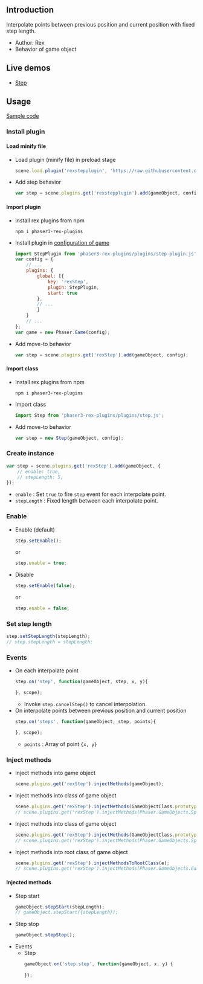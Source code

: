 ## Introduction

Interpolate points between previous position and current position with fixed step length.

- Author: Rex
- Behavior of game object

## Live demos

- [Step](https://codepen.io/rexrainbow/pen/jOvYJpq)

## Usage

[Sample code](https://github.com/rexrainbow/phaser3-rex-notes/tree/master/examples/step)

### Install plugin

#### Load minify file

- Load plugin (minify file) in preload stage
    ```javascript
    scene.load.plugin('rexstepplugin', 'https://raw.githubusercontent.com/rexrainbow/phaser3-rex-notes/master/dist/rexstepplugin.min.js', true);
    ```
- Add step behavior
    ```javascript
    var step = scene.plugins.get('rexstepplugin').add(gameObject, config);
    ```

#### Import plugin

- Install rex plugins from npm
    ```
    npm i phaser3-rex-plugins
    ```
- Install plugin in [configuration of game](game.md#configuration)
    ```javascript
    import StepPlugin from 'phaser3-rex-plugins/plugins/step-plugin.js';
    var config = {
        // ...
        plugins: {
            global: [{
                key: 'rexStep',
                plugin: StepPlugin,
                start: true
            },
            // ...
            ]
        }
        // ...
    };
    var game = new Phaser.Game(config);
    ```
- Add move-to behavior
    ```javascript
    var step = scene.plugins.get('rexStep').add(gameObject, config);
    ```

#### Import class

- Install rex plugins from npm
    ```
    npm i phaser3-rex-plugins
    ```
- Import class
    ```javascript
    import Step from 'phaser3-rex-plugins/plugins/step.js';
    ```
- Add move-to behavior
    ```javascript
    var step = new Step(gameObject, config);
    ```

### Create instance

```javascript
var step = scene.plugins.get('rexStep').add(gameObject, {
    // enable: true,
    // stepLength: 5,    
});
```

- `enable` : Set `true` to fire `step` event for each interpolate point.
- `stepLength` : Fixed length between each interpolate point.

### Enable

- Enable (default)
    ```javascript
    step.setEnable();
    ```
    or
    ```javascript
    step.enable = true;
    ```
- Disable
    ```javascript
    step.setEnable(false);
    ```
    or
    ```javascript
    step.enable = false;
    ```

### Set step length

```javascript
step.setStepLength(stepLength);
// step.stepLength = stepLength;
```

### Events

- On each interpolate point
    ```javascript
    step.on('step', function(gameObject, step, x, y){

    }, scope);
    ```
    - Invoke `step.cancelStep()` to cancel interpolation.
- On interpolate points between previous position and current position
    ```javascript
    step.on('steps', function(gameObject, step, points){

    }, scope);
    ```
    - `points` : Array of point `{x, y}`

### Inject methods

- Inject methods into game object
    ```javascript
    scene.plugins.get('rexStep').injectMethods(gameObject);
    ```
- Inject methods into class of game object
    ```javascript
    scene.plugins.get('rexStep').injectMethods(GameObjectClass.prototype);
    // scene.plugins.get('rexStep').injectMethods(Phaser.GameObjects.Sprite.prototype);
    ```
- Inject methods into class of game object
    ```javascript
    scene.plugins.get('rexStep').injectMethods(GameObjectClass.prototype);
    // scene.plugins.get('rexStep').injectMethods(Phaser.GameObjects.Sprite.prototype);
    ```
- Inject methods into root class of game object
    ```javascript
    scene.plugins.get('rexStep').injectMethodsToRootClass(e);
    // scene.plugins.get('rexStep').injectMethods(Phaser.GameObjects.GameObject.prototype);
    ```

#### Injected methods

- Step start
    ```javascript
    gameObject.stepStart(stepLength);
    // gameObject.stepStart({stepLength});
    ```
- Step stop
    ```javascript
    gameObject.stepStop();
    ```
- Events
    - Step
        ```javascript
        gameObject.on('step.step', function(gameObject, x, y) { 
            
        });
        ```